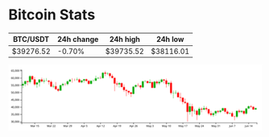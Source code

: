 # Bitcoin Stats

BTC/USDT|24h change|24h high|24h low|
|---|---|---|---|
|$39276.52|-0.70%|$39735.52|$38116.01|

<img src="./chart.svg">
